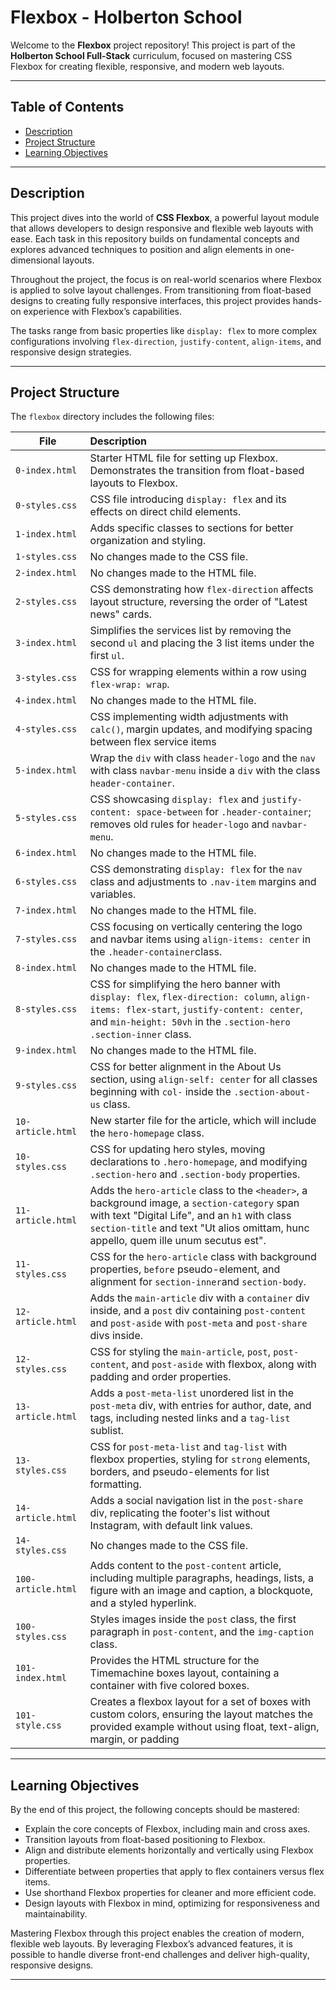# Flexbox - Holberton School

Welcome to the **Flexbox** project repository! This project is part of the **Holberton School Full-Stack** curriculum, focused on mastering CSS Flexbox for creating flexible, responsive, and modern web layouts.

---

## Table of Contents

- [Description](#description)
- [Project Structure](#project-structure)
- [Learning Objectives](#learning-objectives)

---

## Description

This project dives into the world of **CSS Flexbox**, a powerful layout module that allows developers to design responsive and flexible web layouts with ease. Each task in this repository builds on fundamental concepts and explores advanced techniques to position and align elements in one-dimensional layouts.

Throughout the project, the focus is on real-world scenarios where Flexbox is applied to solve layout challenges. From transitioning from float-based designs to creating fully responsive interfaces, this project provides hands-on experience with Flexbox’s capabilities.

The tasks range from basic properties like `display: flex` to more complex configurations involving `flex-direction`, `justify-content`, `align-items`, and responsive design strategies.

---

## Project Structure

The `flexbox` directory includes the following files:

| File               | Description                                                                                                                                                                                                                            |
| ------------------ | :------------------------------------------------------------------------------------------------------------------------------------------------------------------------------------------------------------------------------------- |
| `0-index.html`     | Starter HTML file for setting up Flexbox. Demonstrates the transition from float-based layouts to Flexbox.                                                                                                                             |
| `0-styles.css`     | CSS file introducing `display: flex` and its effects on direct child elements.                                                                                                                                                         |
| `1-index.html`     | Adds specific classes to sections for better organization and styling.                                                                                                                                                                 |
| `1-styles.css`     | No changes made to the CSS file.                                                                                                                                                                                                       |
| `2-index.html`     | No changes made to the HTML file.                                                                                                                                                                                                      |
| `2-styles.css`     | CSS demonstrating how `flex-direction` affects layout structure, reversing the order of "Latest news" cards.                                                                                                                           |
| `3-index.html`     | Simplifies the services list by removing the second `ul` and placing the 3 list items under the first `ul`.                                                                                                                            |
| `3-styles.css`     | CSS for wrapping elements within a row using `flex-wrap: wrap`.                                                                                                                                                                        |
| `4-index.html`     | No changes made to the HTML file.                                                                                                                                                                                                      |
| `4-styles.css`     | CSS implementing width adjustments with `calc()`, margin updates, and modifying spacing between flex service items                                                                                                                     |
| `5-index.html`     | Wrap the `div` with class `header-logo` and the `nav` with class `navbar-menu` inside a `div` with the class `header-container`.                                                                                                       |
| `5-styles.css`     | CSS showcasing `display: flex` and `justify-content: space-between` for `.header-container`; removes old rules for `header-logo` and `navbar-menu`.                                                                                    |
| `6-index.html`     | No changes made to the HTML file.                                                                                                                                                                                                      |
| `6-styles.css`     | CSS demonstrating `display: flex` for the `nav` class and adjustments to `.nav-item` margins and variables.                                                                                                                            |
| `7-index.html`     | No changes made to the HTML file.                                                                                                                                                                                                      |
| `7-styles.css`     | CSS focusing on vertically centering the logo and navbar items using `align-items: center` in the `.header-container`class.                                                                                                            |
| `8-index.html`     | No changes made to the HTML file.                                                                                                                                                                                                      |
| `8-styles.css`     | CSS for simplifying the hero banner with `display: flex`, `flex-direction: column`, `align-items: flex-start`, `justify-content: center`, and `min-height: 50vh` in the `.section-hero .section-inner` class.                          |
| `9-index.html`     | No changes made to the HTML file.                                                                                                                                                                                                      |
| `9-styles.css`     | CSS for better alignment in the About Us section, using `align-self: center` for all classes beginning with `col-` inside the `.section-about-us` class.                                                                               |
| `10-article.html`  | New starter file for the article, which will include the `hero-homepage` class.                                                                                                                                                        |
| `10-styles.css`    | CSS for updating hero styles, moving declarations to `.hero-homepage`, and modifying `.section-hero` and `.section-body` properties.                                                                                                   |
| `11-article.html`  | Adds the `hero-article` class to the `<header>`, a background image, a `section-category` span with text "Digital Life", and an `h1` with class `section-title` and text "Ut alios omittam, hunc appello, quem ille unum secutus est". |
| `11-styles.css`    | CSS for the `hero-article` class with background properties, `before` pseudo-element, and alignment for `section-inner`and `section-body`.                                                                                             |
| `12-article.html`  | Adds the `main-article` div with a `container` div inside, and a `post` div containing `post-content` and `post-aside` with `post-meta` and `post-share` divs inside.                                                                  |
| `12-styles.css`    | CSS for styling the `main-article`, `post`, `post-content`, and `post-aside` with flexbox, along with padding and order properties.                                                                                                    |
| `13-article.html`  | Adds a `post-meta-list` unordered list in the `post-meta` div, with entries for author, date, and tags, including nested links and a `tag-list` sublist.                                                                               |
| `13-styles.css`    | CSS for `post-meta-list` and `tag-list` with flexbox properties, styling for `strong` elements, borders, and pseudo-elements for list formatting.                                                                                      |
| `14-article.html`  | Adds a social navigation list in the `post-share` div, replicating the footer's list without Instagram, with default link values.                                                                                                      |
| `14-styles.css`    | No changes made to the CSS file.                                                                                                                                                                                                       |
| `100-article.html` | Adds content to the `post-content` article, including multiple paragraphs, headings, lists, a figure with an image and caption, a blockquote, and a styled hyperlink.                                                                  |
| `100-styles.css`   | Styles images inside the `post` class, the first paragraph in `post-content`, and the `img-caption` class.                                                                                                                             |
| `101-index.html`   | Provides the HTML structure for the Timemachine boxes layout, containing a container with five colored boxes.                                                                                                                          |
| `101-style.css`    | Creates a flexbox layout for a set of boxes with custom colors, ensuring the layout matches the provided example without using float, text-align, margin, or padding                                                                   |

---

## Learning Objectives

By the end of this project, the following concepts should be mastered:

- Explain the core concepts of Flexbox, including main and cross axes.
- Transition layouts from float-based positioning to Flexbox.
- Align and distribute elements horizontally and vertically using Flexbox properties.
- Differentiate between properties that apply to flex containers versus flex items.
- Use shorthand Flexbox properties for cleaner and more efficient code.
- Design layouts with Flexbox in mind, optimizing for responsiveness and maintainability.

Mastering Flexbox through this project enables the creation of modern, flexible web layouts. By leveraging Flexbox’s advanced features, it is possible to handle diverse front-end challenges and deliver high-quality, responsive designs.

---
